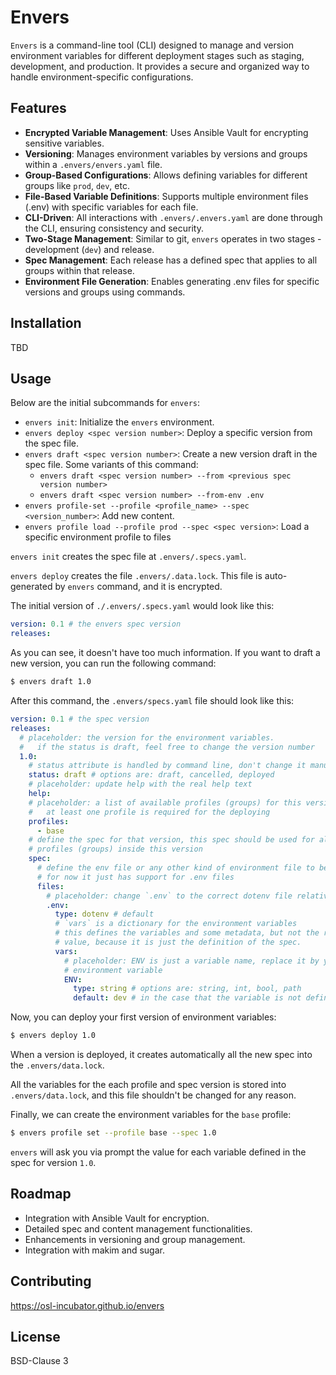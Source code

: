 # Envers

`Envers` is a command-line tool (CLI) designed to manage and version
environment variables for different deployment stages such as staging,
development, and production. It provides a secure and organized way to
handle environment-specific configurations.

## Features

- **Encrypted Variable Management**: Uses Ansible Vault for encrypting
  sensitive variables.
- **Versioning**: Manages environment variables by versions and groups
  within a `.envers/envers.yaml` file.
- **Group-Based Configurations**: Allows defining variables for different
  groups like `prod`, `dev`, etc.
- **File-Based Variable Definitions**: Supports multiple environment files
  (.env) with specific variables for each file.
- **CLI-Driven**: All interactions with `.envers/.envers.yaml` are done
  through the CLI, ensuring consistency and security.
- **Two-Stage Management**: Similar to git, `envers` operates in two stages -
  development (`dev`) and release.
- **Spec Management**: Each release has a defined spec that applies to all
  groups within that release.
- **Environment File Generation**: Enables generating .env files for specific
  versions and groups using commands.

## Installation

TBD

## Usage

Below are the initial subcommands for `envers`:

- `envers init`: Initialize the `envers` environment.
- `envers deploy <spec version number>`:
  Deploy a specific version from the spec file.
- `envers draft <spec version number>`:
  Create a new version draft in the spec file. Some variants of this command:
  - `envers draft <spec version number> --from <previous spec version number>`
  - `envers draft <spec version number> --from-env .env`
- `envers profile-set --profile <profile_name> --spec <version_number>`:
  Add new content.
- `envers profile load --profile prod --spec <spec version>`:
  Load a specific environment profile to files

`envers init` creates the spec file at `.envers/.specs.yaml`.

`envers deploy` creates the file `.envers/.data.lock`. This file is auto-generated by
`envers` command, and it is encrypted.

The initial version of `./.envers/.specs.yaml` would look like this:

```yaml
version: 0.1 # the envers spec version
releases:
```

As you can see, it doesn't have too much information.
If you want to draft a new version, you can run the following command:

```bash
$ envers draft 1.0
```

After this command, the `.envers/specs.yaml` file should look like this:

```yaml
version: 0.1 # the spec version
releases:
  # placeholder: the version for the environment variables.
  #   if the status is draft, feel free to change the version number
  1.0:
    # status attribute is handled by command line, don't change it manually
    status: draft # options are: draft, cancelled, deployed
    # placeholder: update help with the real help text
    help:
    # placeholder: a list of available profiles (groups) for this version.
    #   at least one profile is required for the deploying
    profiles:
      - base
    # define the spec for that version, this spec should be used for all
    # profiles (groups) inside this version
    spec:
      # define the env file or any other kind of environment file to be used,
      # for now it just has support for .env files
      files:
        # placeholder: change `.env` to the correct dotenv file relative path
        .env:
          type: dotenv # default
          # `vars` is a dictionary for the environment variables
          # this defines the variables and some metadata, but not the real
          # value, because it is just the definition of the spec.
          vars:
            # placeholder: ENV is just a variable name, replace it by your real
            # environment variable
            ENV:
              type: string # options are: string, int, bool, path
              default: dev # in the case that the variable is not defined
```

Now, you can deploy your first version of environment variables:

```bash
$ envers deploy 1.0
```

When a version is deployed, it creates automatically all the new spec into the
`.envers/data.lock`.

All the variables for the each profile and spec version is stored into
`.envers/data.lock`, and this file shouldn't be changed for any reason.

Finally, we can create the environment variables for the `base` profile:

```bash
$ envers profile set --profile base --spec 1.0
```

`envers` will ask you via prompt the value for each variable defined in the
spec for version `1.0`.

## Roadmap

- Integration with Ansible Vault for encryption.
- Detailed spec and content management functionalities.
- Enhancements in versioning and group management.
- Integration with makim and sugar.

## Contributing

https://osl-incubator.github.io/envers

## License

BSD-Clause 3
